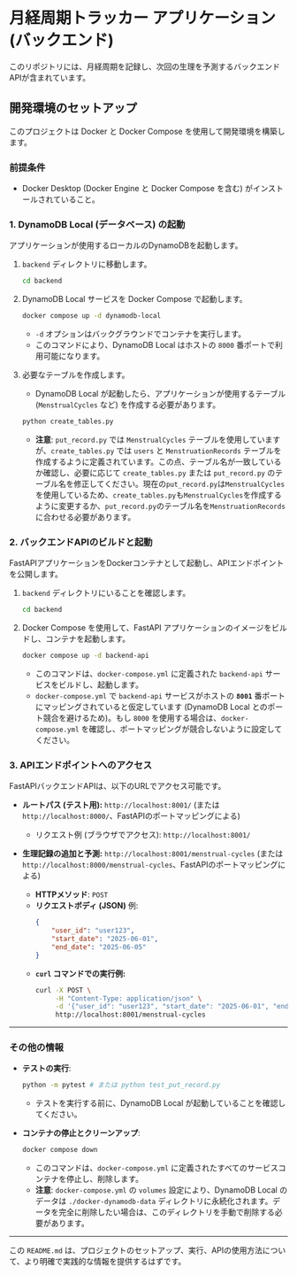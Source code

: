 # 月経周期トラッカー アプリケーション (バックエンド)

このリポジトリには、月経周期を記録し、次回の生理を予測するバックエンドAPIが含まれています。

## 開発環境のセットアップ

このプロジェクトは Docker と Docker Compose を使用して開発環境を構築します。

### 前提条件

* Docker Desktop (Docker Engine と Docker Compose を含む) がインストールされていること。

### 1. DynamoDB Local (データベース) の起動

アプリケーションが使用するローカルのDynamoDBを起動します。

1.  `backend` ディレクトリに移動します。
    ```bash
    cd backend
    ```

2.  DynamoDB Local サービスを Docker Compose で起動します。
    ```bash
    docker compose up -d dynamodb-local
    ```
    * `-d` オプションはバックグラウンドでコンテナを実行します。
    * このコマンドにより、DynamoDB Local はホストの `8000` 番ポートで利用可能になります。

3.  必要なテーブルを作成します。
    * DynamoDB Local が起動したら、アプリケーションが使用するテーブル (`MenstrualCycles` など) を作成する必要があります。
    ```bash
    python create_tables.py
    ```
    * **注意**: `put_record.py` では `MenstrualCycles` テーブルを使用していますが、`create_tables.py` では `users` と `MenstruationRecords` テーブルを作成するように定義されています。この点、テーブル名が一致しているか確認し、必要に応じて `create_tables.py` または `put_record.py` のテーブル名を修正してください。現在の`put_record.py`は`MenstrualCycles`を使用しているため、`create_tables.py`も`MenstrualCycles`を作成するように変更するか、`put_record.py`のテーブル名を`MenstruationRecords`に合わせる必要があります。

### 2. バックエンドAPIのビルドと起動

FastAPIアプリケーションをDockerコンテナとして起動し、APIエンドポイントを公開します。

1.  `backend` ディレクトリにいることを確認します。
    ```bash
    cd backend
    ```

2.  Docker Compose を使用して、FastAPI アプリケーションのイメージをビルドし、コンテナを起動します。
    ```bash
    docker compose up -d backend-api
    ```
    * このコマンドは、`docker-compose.yml` に定義された `backend-api` サービスをビルドし、起動します。
    * `docker-compose.yml` で `backend-api` サービスがホストの **`8001`** 番ポートにマッピングされていると仮定しています (DynamoDB Local とのポート競合を避けるため)。もし `8000` を使用する場合は、`docker-compose.yml` を確認し、ポートマッピングが競合しないように設定してください。

### 3. APIエンドポイントへのアクセス

FastAPIバックエンドAPIは、以下のURLでアクセス可能です。

* **ルートパス (テスト用):**
    `http://localhost:8001/` (または `http://localhost:8000/`、FastAPIのポートマッピングによる)
    * リクエスト例 (ブラウザでアクセス): `http://localhost:8001/`

* **生理記録の追加と予測:**
    `http://localhost:8001/menstrual-cycles` (または `http://localhost:8000/menstrual-cycles`、FastAPIのポートマッピングによる)
    * **HTTPメソッド**: `POST`
    * **リクエストボディ (JSON)** 例:
        ```json
        {
            "user_id": "user123",
            "start_date": "2025-06-01",
            "end_date": "2025-06-05"
        }
        ```
    * **`curl` コマンドでの実行例:**
        ```bash
        curl -X POST \
             -H "Content-Type: application/json" \
             -d '{"user_id": "user123", "start_date": "2025-06-01", "end_date": "2025-06-05"}' \
             http://localhost:8001/menstrual-cycles
        ```

---

### その他の情報

* **テストの実行**:
    ```bash
    python -m pytest # または python test_put_record.py
    ```
    * テストを実行する前に、DynamoDB Local が起動していることを確認してください。

* **コンテナの停止とクリーンアップ**:
    ```bash
    docker compose down
    ```
    * このコマンドは、`docker-compose.yml` に定義されたすべてのサービスコンテナを停止し、削除します。
    * **注意**: `docker-compose.yml` の `volumes` 設定により、DynamoDB Local のデータは `./docker-dynamodb-data` ディレクトリに永続化されます。データを完全に削除したい場合は、このディレクトリを手動で削除する必要があります。

---

この `README.md` は、プロジェクトのセットアップ、実行、APIの使用方法について、より明確で実践的な情報を提供するはずです。
